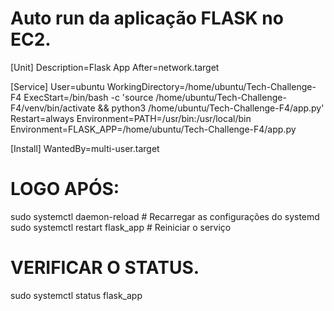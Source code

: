 # Auto run da aplicação FLASK no EC2.


[Unit]
Description=Flask App
After=network.target

[Service]
User=ubuntu
WorkingDirectory=/home/ubuntu/Tech-Challenge-F4
ExecStart=/bin/bash -c 'source /home/ubuntu/Tech-Challenge-F4/venv/bin/activate && python3 /home/ubuntu/Tech-Challenge-F4/app.py'
Restart=always
Environment=PATH=/usr/bin:/usr/local/bin
Environment=FLASK_APP=/home/ubuntu/Tech-Challenge-F4/app.py

[Install]
WantedBy=multi-user.target


# LOGO APÓS:

sudo systemctl daemon-reload           # Recarregar as configurações do systemd
sudo systemctl restart flask_app       # Reiniciar o serviço

# VERIFICAR O STATUS.
sudo systemctl status flask_app

